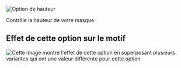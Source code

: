 ![Option de hauteur](./height.svg)

Contrôle la hauteur de votre masque.

## Effet de cette option sur le motif

![Cette image montre l'effet de cette option en superposant plusieurs variantes qui ont une valeur différente pour cette option](florence_height_sample.svg "Effet de cette option sur le motif")
